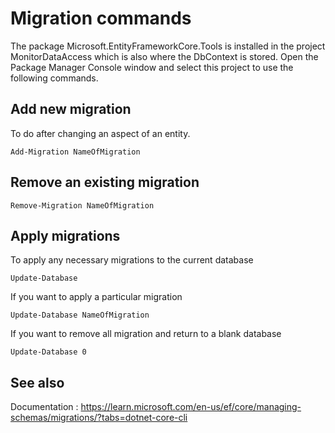 ﻿Migration commands
===

The package Microsoft.EntityFrameworkCore.Tools is installed in the project MonitorDataAccess which is also where the DbContext is stored.
Open the Package Manager Console window and select this project to use the following commands.

Add new migration
---

To do after changing an aspect of an entity.

```
Add-Migration NameOfMigration
```

Remove an existing migration
---

```
Remove-Migration NameOfMigration
```

Apply migrations
---

To apply any necessary migrations to the current database

```
Update-Database
```

If you want to apply a particular migration

```
Update-Database NameOfMigration
```

If you want to remove all migration and return to a blank database

```
Update-Database 0
```


See also
---

Documentation : https://learn.microsoft.com/en-us/ef/core/managing-schemas/migrations/?tabs=dotnet-core-cli